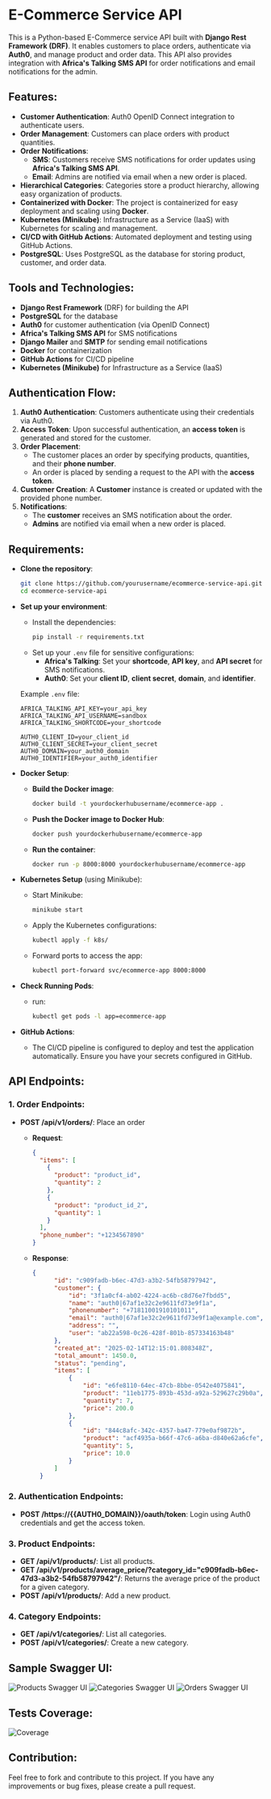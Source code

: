 # E-Commerce Service API

This is a Python-based E-Commerce service API built with **Django Rest Framework (DRF)**. It enables customers to place orders, authenticate via **Auth0**, and manage product and order data. This API also provides integration with **Africa's Talking SMS API** for order notifications and email notifications for the admin.

## Features:
  - **Customer Authentication**: Auth0 OpenID Connect integration to authenticate users.
  - **Order Management**: Customers can place orders with product quantities.
  - **Order Notifications**:
      - **SMS**: Customers receive SMS notifications for order updates using **Africa's Talking SMS API**.
      - **Email**: Admins are notified via email when a new order is placed.
  - **Hierarchical Categories**: Categories store a product hierarchy, allowing easy organization of products.
  - **Containerized with Docker**: The project is containerized for easy deployment and scaling using **Docker**.
  - **Kubernetes (Minikube)**: Infrastructure as a Service (IaaS) with Kubernetes for scaling and management.
  - **CI/CD with GitHub Actions**: Automated deployment and testing using GitHub Actions.
  - **PostgreSQL**: Uses PostgreSQL as the database for storing product, customer, and order data.

## Tools and Technologies:
  - **Django Rest Framework** (DRF) for building the API
  - **PostgreSQL** for the database
  - **Auth0** for customer authentication (via OpenID Connect)
  - **Africa's Talking SMS API** for SMS notifications
  - **Django Mailer** and **SMTP** for sending email notifications
  - **Docker** for containerization
  - **GitHub Actions** for CI/CD pipeline
  - **Kubernetes (Minikube)** for Infrastructure as a Service (IaaS)

## Authentication Flow:
  1. **Auth0 Authentication**: Customers authenticate using their credentials via Auth0.
  2. **Access Token**: Upon successful authentication, an **access token** is generated and stored for the customer.
  3. **Order Placement**:
      - The customer places an order by specifying products, quantities, and their **phone number**.
      - An order is placed by sending a request to the API with the **access token**.
  4. **Customer Creation**: A **Customer** instance is created or updated with the provided phone number.
  5. **Notifications**:
      - The **customer** receives an SMS notification about the order.
      - **Admins** are notified via email when a new order is placed.

## Requirements:
  - **Clone the repository**:
      ```bash
      git clone https://github.com/yourusername/ecommerce-service-api.git
      cd ecommerce-service-api
      ```
  - **Set up your environment**:
      - Install the dependencies:
        ```bash
        pip install -r requirements.txt
        ```
      - Set up your `.env` file for sensitive configurations:
        - **Africa's Talking**: Set your **shortcode**, **API key**, and **API secret** for SMS notifications.
        - **Auth0**: Set your **client ID**, **client secret**, **domain**, and **identifier**.
      
      Example `.env` file:
      ```env
      AFRICA_TALKING_API_KEY=your_api_key
      AFRICA_TALKING_API_USERNAME=sandbox
      AFRICA_TALKING_SHORTCODE=your_shortcode

      AUTH0_CLIENT_ID=your_client_id
      AUTH0_CLIENT_SECRET=your_client_secret
      AUTH0_DOMAIN=your_auth0_domain
      AUTH0_IDENTIFIER=your_auth0_identifier
      ```

  - **Docker Setup**:
      - **Build the Docker image**:
        ```bash
        docker build -t yourdockerhubusername/ecommerce-app .
        ```
      - **Push the Docker image to Docker Hub**:
        ```bash
        docker push yourdockerhubusername/ecommerce-app
        ```
      - **Run the container**:
        ```bash
        docker run -p 8000:8000 yourdockerhubusername/ecommerce-app
        ```

  - **Kubernetes Setup** (using Minikube):
      - Start Minikube:
        ```bash
        minikube start
        ```
      - Apply the Kubernetes configurations:
        ```bash
        kubectl apply -f k8s/
        ```
      - Forward ports to access the app:
        ```bash
        kubectl port-forward svc/ecommerce-app 8000:8000
        ```
  - **Check Running Pods**:
      - run:
        ```bash
        kubectl get pods -l app=ecommerce-app
        ```     

  - **GitHub Actions**:
      - The CI/CD pipeline is configured to deploy and test the application automatically. Ensure you have your secrets configured in GitHub.

## API Endpoints:

### 1. **Order Endpoints**:
  - **POST /api/v1/orders/**: Place an order
  
    - **Request**:
      ```json
      {
        "items": [
          {
            "product": "product_id",
            "quantity": 2
          },
          {
            "product": "product_id_2",
            "quantity": 1
          }
        ],
        "phone_number": "+1234567890"
      }
      ```
    - **Response**:
      ```json
      {
            "id": "c909fadb-b6ec-47d3-a3b2-54fb58797942",
            "customer": {
                "id": "3f1a0cf4-ab02-4224-ac6b-c8d76e7fbdd5",
                "name": "auth0|67af1e32c2e9611fd73e9f1a",
                "phonenumber": "+71811001910101011",
                "email": "auth0|67af1e32c2e9611fd73e9f1a@example.com",
                "address": "",
                "user": "ab22a598-0c26-428f-801b-857334163b48"
            },
            "created_at": "2025-02-14T12:15:01.808348Z",
            "total_amount": 1450.0,
            "status": "pending",
            "items": [
                {
                    "id": "e6fe8110-64ec-47cb-8bbe-0542e4075841",
                    "product": "11eb1775-893b-453d-a92a-529627c29b0a",
                    "quantity": 7,
                    "price": 200.0
                },
                {
                    "id": "844c8afc-342c-4357-ba47-779e0af9872b",
                    "product": "acf4935a-b66f-47c6-a6ba-d840e62a6cfe",
                    "quantity": 5,
                    "price": 10.0
                }
            ]
        }
      ```

### 2. **Authentication Endpoints**:
  - **POST /https://{{AUTH0_DOMAIN}}/oauth/token**: Login using Auth0 credentials and get the access token.

### 3. **Product Endpoints**:
  - **GET /api/v1/products/**: List all products.
  - **GET /api/v1/products/average_price/?category_id="c909fadb-b6ec-47d3-a3b2-54fb58797942"/**: Returns the average price of the product for a given category.
  - **POST /api/v1/products/**: Add a new product.

### 4. **Category Endpoints**:
  - **GET /api/v1/categories/**: List all categories.
  - **POST /api/v1/categories/**: Create a new category.

## Sample Swagger UI:
  ![Products Swagger UI](./swagger/products.png)
  ![Categories Swagger UI](./swagger/categories.png)
  ![Orders Swagger UI](./swagger/orders.png)



## Tests Coverage:
  ![Coverage](./swagger/tests.png)

## Contribution:
Feel free to fork and contribute to this project. If you have any improvements or bug fixes, please create a pull request.
